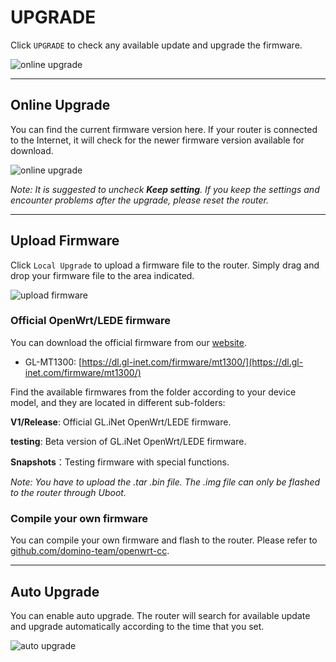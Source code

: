 # UPGRADE

Click `UPGRADE` to check any available update and upgrade the firmware.

![online upgrade](https://static.gl-inet.com/docs/en/3/setup/slate/upgrade/firmware1.jpg)



---

## Online Upgrade

You can find the current firmware version here. If your router is connected to the Internet, it will check for the newer firmware version available for download.

![online upgrade](https://static.gl-inet.com/docs/en/3/setup/slate/upgrade/firmware1.jpg)



*Note: It is suggested to uncheck **Keep setting**. If you keep the settings and encounter problems after the upgrade, please reset the router.*



---

## Upload Firmware

Click `Local Upgrade` to upload a firmware file to the router. Simply drag and drop your firmware file to the area indicated.

![upload firmware](https://static.gl-inet.com/docs/en/3/setup/slate/upgrade/firmware2.jpg)



### Official OpenWrt/LEDE firmware

You can download the official firmware from our [website](https://dl.gl-inet.com/firmware/). 

- GL-MT1300: [https://dl.gl-inet.com/firmware/mt1300/](https://dl.gl-inet.com/firmware/mt1300/)


Find the available firmwares from the folder according to your device model, and they are located in different sub-folders:

**V1/Release**: Official GL.iNet OpenWrt/LEDE firmware.

**testing**: Beta version of GL.iNet OpenWrt/LEDE firmware.

**Snapshots**：Testing firmware with special functions. 

*Note:  You have to upload the .tar .bin file.  The .img file can only be flashed to the router through Uboot.*



### Compile your own firmware

You can compile your own firmware and flash to the router. Please refer to [github.com/domino-team/openwrt-cc](https://github.com/domino-team/openwrt-cc).

---

## Auto Upgrade

You can enable auto upgrade. The router will search for available update and upgrade automatically according to the time that you set.

![auto upgrade](https://static.gl-inet.com/docs/en/3/setup/slate/upgrade/firmware3.jpg)
